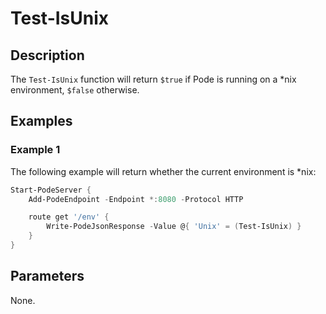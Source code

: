 # Test-IsUnix

## Description

The `Test-IsUnix` function will return `$true` if Pode is running on a *nix environment, `$false` otherwise.

## Examples

### Example 1

The following example will return whether the current environment is *nix:

```powershell
Start-PodeServer {
    Add-PodeEndpoint -Endpoint *:8080 -Protocol HTTP

    route get '/env' {
        Write-PodeJsonResponse -Value @{ 'Unix' = (Test-IsUnix) }
    }
}
```

## Parameters

None.

